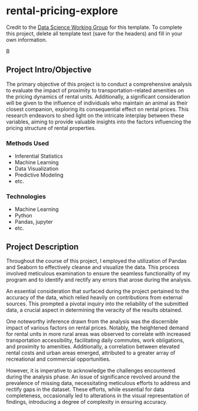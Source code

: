 # rental-pricing-explore

Credit to the [Data Science Working Group](http://datascience.codeforsanfrancisco.org) for this template. To complete this project, delete all template text (save for the headers) and fill in your own information.

B

## Project Intro/Objective

The primary objective of this project is to conduct a comprehensive analysis to evaluate the impact of proximity to transportation-related amenities on the pricing dynamics of rental units. Additionally, a significant consideration will be given to the influence of individuals who maintain an animal as their closest companion, exploring its consequential effect on rental prices. This research endeavors to shed light on the intricate interplay between these variables, aiming to provide valuable insights into the factors influencing the pricing structure of rental properties.

### Methods Used
* Inferential Statistics
* Machine Learning
* Data Visualization
* Predictive Modeling
* etc.

### Technologies
* Machine Learning 
* Python
* Pandas, jupyter
* etc. 

## Project Description
Throughout the course of this project, I employed the utilization of Pandas and Seaborn to effectively cleanse and visualize the data. This process involved meticulous examination to ensure the seamless functionality of my program and to identify and rectify any errors that arose during the analysis.

An essential consideration that surfaced during the project pertained to the accuracy of the data, which relied heavily on contributions from external sources. This prompted a pivotal inquiry into the reliability of the submitted data, a crucial aspect in determining the veracity of the results obtained.

One noteworthy inference drawn from the analysis was the discernible impact of various factors on rental prices. Notably, the heightened demand for rental units in more rural areas was observed to correlate with increased transportation accessibility, facilitating daily commutes, work obligations, and proximity to amenities. Additionally, a correlation between elevated rental costs and urban areas emerged, attributed to a greater array of recreational and commercial opportunities.

However, it is imperative to acknowledge the challenges encountered during the analysis phase. An issue of significance revolved around the prevalence of missing data, necessitating meticulous efforts to address and rectify gaps in the dataset. These efforts, while essential for data completeness, occasionally led to alterations in the visual representation of findings, introducing a degree of complexity in ensuring accuracy.

